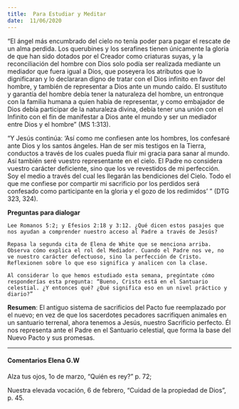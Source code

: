 ```yaml
---
title:  Para Estudiar y Meditar
date:  11/06/2020
---
```


“El ángel más encumbrado del cielo no tenía poder para pagar el rescate de un alma perdida. Los querubines y los serafines tienen únicamente la gloria de que han sido dotados por el Creador como criaturas suyas, y la reconciliación del hombre con Dios solo podía ser realizada mediante un mediador que fuera igual a Dios, que poseyera los atributos que lo dignificaran y lo declararan digno de tratar con el Dios infinito en favor del hombre, y también de representar a Dios ante un mundo caído. El sustituto y garantía del hombre debía tener la naturaleza del hombre, un entronque con la familia humana a quien había de representar, y como embajador de Dios debía participar de la naturaleza divina, debía tener una unión con el Infinito con el fin de manifestar a Dios ante el mundo y ser un mediador entre Dios y el hombre” (MS 1:313).

“Y Jesús continúa: ‘Así como me confiesen ante los hombres, los confesaré ante Dios y los santos ángeles. Han de ser mis testigos en la Tierra, conductos a través de los cuales pueda fluir mi gracia para sanar al mundo. Así también seré vuestro representante en el cielo. El Padre no considera vuestro carácter deficiente, sino que los ve revestidos de mi perfección. Soy el medio a través del cual les llegarán las bendiciones del Cielo. Todo el que me confiese por compartir mi sacrificio por los perdidos será confesado como participante en la gloria y el gozo de los redimidos’ ” (DTG 323, 324).

**Preguntas para dialogar**

`Lee Romanos 5:2; y Efesios 2:18 y 3:12. ¿Qué dicen estos pasajes que nos ayudan a comprender nuestro acceso al Padre a través de Jesús?`

`Repasa la segunda cita de Elena de White que se menciona arriba. Observa cómo explica el rol del Mediador. Cuando el Padre nos ve, no ve nuestro carácter defectuoso, sino la perfección de Cristo. Reflexionen sobre lo que eso significa y analicen con la clase.`

`Al considerar lo que hemos estudiado esta semana, pregúntate cómo responderías esta pregunta: “Bueno, Cristo está en el Santuario celestial. ¿Y entonces qué? ¿Qué significa eso en un nivel práctico y diario?”`

**Resumen**:  El antiguo sistema de sacrificios del Pacto fue reemplazado por el nuevo; en vez de que los sacerdotes pecadores sacrifiquen animales en un santuario terrenal, ahora tenemos a Jesús, nuestro Sacrificio perfecto. Él nos representa ante el Padre en el Santuario celestial, que forma la base del Nuevo Pacto y sus promesas.

---

#### Comentarios Elena G.W

Alza tus ojos, 1o de marzo, “Quién es rey?” p. 72;

Nuestra elevada vocación, 6 de febrero, “Cuidad de la propiedad de Dios”, p. 45.